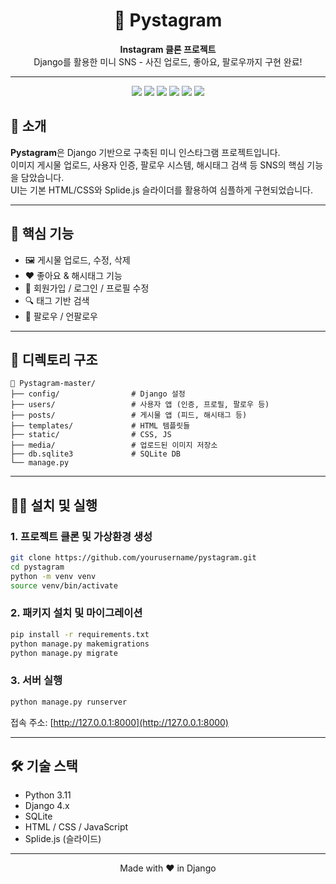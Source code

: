 <h1 align="center">📸 Pystagram</h1>
<p align="center">
    <b>Instagram 클론 프로젝트</b><br>
    Django를 활용한 미니 SNS - 사진 업로드, 좋아요, 팔로우까지 구현 완료!
</p>


---
<p align="center">
  <img src="https://img.shields.io/badge/Python-3.11-blue?logo=python&logoColor=white">
  <img src="https://img.shields.io/badge/Django-4.x-success?logo=django&logoColor=white">
  <img src="https://img.shields.io/badge/SQLite-DB-%2307405e?logo=sqlite&logoColor=white">
  <img src="https://img.shields.io/badge/HTML-5-orange?logo=html5&logoColor=white">
  <img src="https://img.shields.io/badge/CSS-3-blue?logo=css3&logoColor=white">
  <img src="https://img.shields.io/badge/JavaScript-ES6-yellow?logo=javascript&logoColor=black">
</p>

## 🚀 소개

**Pystagram**은 Django 기반으로 구축된 미니 인스타그램 프로젝트입니다.  
이미지 게시물 업로드, 사용자 인증, 팔로우 시스템, 해시태그 검색 등 SNS의 핵심 기능을 담았습니다.  
UI는 기본 HTML/CSS와 Splide.js 슬라이더를 활용하여 심플하게 구현되었습니다.

---

## 🎯 핵심 기능

- 🖼️ 게시물 업로드, 수정, 삭제
- ❤️ 좋아요 & 해시태그 기능
- 👤 회원가입 / 로그인 / 프로필 수정
- 🔍 태그 기반 검색
- 🔄 팔로우 / 언팔로우

---

## 📁 디렉토리 구조

```
📁 Pystagram-master/
├── config/                # Django 설정
├── users/                 # 사용자 앱 (인증, 프로필, 팔로우 등)
├── posts/                 # 게시물 앱 (피드, 해시태그 등)
├── templates/             # HTML 템플릿들
├── static/                # CSS, JS
├── media/                 # 업로드된 이미지 저장소
├── db.sqlite3             # SQLite DB
└── manage.py
```

---

## 🧑‍💻 설치 및 실행

### 1. 프로젝트 클론 및 가상환경 생성

```bash
git clone https://github.com/yourusername/pystagram.git
cd pystagram
python -m venv venv
source venv/bin/activate
```

### 2. 패키지 설치 및 마이그레이션

```bash
pip install -r requirements.txt
python manage.py makemigrations
python manage.py migrate
```

### 3. 서버 실행

```bash
python manage.py runserver
```

접속 주소: [http://127.0.0.1:8000](http://127.0.0.1:8000)


---

## 🛠️ 기술 스택

- Python 3.11
- Django 4.x
- SQLite
- HTML / CSS / JavaScript
- Splide.js (슬라이드)

---



<p align="center">Made with ❤️ in Django</p>
